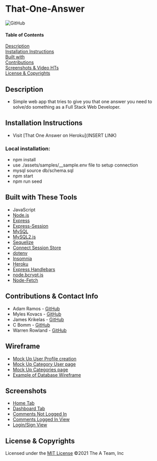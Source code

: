 # That-One-Answer
![GitHub](https://img.shields.io/badge/License-MIT-blue)

#### Table of Contents  
[Description](#description)<br>
[Installation Instructions](#installation-instructions)<br>
[Built with](#built-with-these-tools)<br>
[Contributions](#contributions--contact-info)<br>
[Screenshots & Video HTs](#screenshots--video-how-to)<br>
[License & Copyrights](#license--copyrights)<br>

## Description
* Simple web app that tries to give you that one answer you need to solve/do something as a Full Stack Web Developer.

## Installation Instructions
* Visit [That One Answer on Heroku](INSERT LINK)
### Local installation:
* npm install
* use ./assets/samples/__sample.env file to setup connection
* mysql source db/schema.sql
* npm start
* npm run seed
## Built with These Tools
* JavaScript
* [Node.js](https://nodejs.org/en/)
* [Express](https://www.npmjs.com/package/express)
* [Express-Session](https://www.npmjs.com/package/connect-session-sequelize)
* [MySQL](https://www.mysql.com/)
* [MySQL2.js](https://www.npmjs.com/package/mysql2)
* [Sequelize](https://www.npmjs.com/package/sequelize)
* [Connect Session Store](https://www.npmjs.com/package/connect-session-sequelize)
* [dotenv](https://www.npmjs.com/package/dotenv)
* [Insomnia](https://insomnia.rest/)
* [Heroku](https://dashboard.heroku.com/apps)
* [Express Handlebars](https://www.npmjs.com/package/express-handlebars)
* [node.bcrypt.js](https://www.npmjs.com/package/bcrypt)
* [Node-Fetch](https://www.npmjs.com/package/node-fetch)

## Contributions & Contact Info
* Adam Ramos - [GitHub](https://github.com/AdamR-Work)
* Myles Kovacs - [GitHub](https://github.com/MylesKovacs)
* James Krikelas - [GitHub](https://github.com/jkrikelas)
* C Bomm - [GitHub](https://github.com/robomojo77)
* Warren Rowland - [GitHub](https://github.com/rolanduwxcc)

## Wireframe
* [Mock Up User Profile creation](wireframe/images/Webpage-User-profile-creation.png)
* [Mock Up Category User page](wireframe/images/Webpage-Category-User.png)
* [Mock Up Categories page](wireframe/images/Webpage-Categories.pgn)
* [Example of Database Wireframe](wireframe/images/dbwireframe.png)
  
## Screenshots
* [Home Tab](assets/images/HomeTab.png)
* [Dashboard Tab](assets/images/dashboardLoggedIn.png)
* [Comments Not Logged In](assets/images/CommentsViewNotLoggedIn.png)
* [Comments Logged In View](assets/images/AddingCommentLoggedInOption.png)
* [Login/Sign View](assets/images/loginSignupPage.png)

## License & Copyrights
Licensed under the [MIT License]('./LICENSE')
©️2021 The A Team, Inc